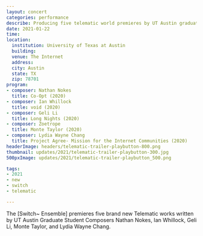 ```yaml
---
layout: concert
categories: performance
describe: Producing five telematic world premieres by UT Austin graduate student composers, with the [Switch~ Ensemble].
date: 2021-01-22
time:
location:
  institution: University of Texas at Austin
  building:
  venue: The Internet
  address:
  city: Austin
  state: TX
  zip: 78701
program:
- composer: Nathan Nokes
  title: Co-Opt (2020)
- composer: Ian Whillock
  title: void (2020)
- composer: Geli Li
  title: Long Nights (2020)
- composer: Zoetrope
  title: Monte Taylor (2020)
- composer: Lydia Wayne Chang
  title: Project Agree- Mission for the Internet Communities (2020)
headerImage: headers/telematic-trailer-playbutton-800.png
thumbnail: updates/2021/telematic-trailer-playbutton-300.jpg
500pxImage: updates/2021/telematic-trailer-playbutton_500.png

tags:
- 2021
- new
- switch
- telematic

---
```


The [Switch~ Ensemble] premieres five brand new Telematic works written by UT Austin Graduate Student Composers Nathan Nokes, Ian Whillock, Geli Li, Monte Taylor, and Lydia Wayne Chang.
